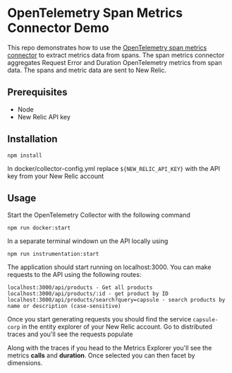 # OpenTelemetry Span Metrics Connector Demo

This repo demonstrates how to use the [OpenTelemetry span metrics connector](https://github.com/open-telemetry/opentelemetry-collector-contrib/blob/main/connector/spanmetricsconnector/README.md) to extract metrics data from spans. The span metrics connector aggregates Request Error and Duration OpenTelemetry metrics from span data. The spans and metric data are sent to New Relic.

## Prerequisites
* Node
* New Relic API key 

## Installation

```npm install ```

In docker/collector-config.yml replace `${NEW_RELIC_API_KEY}` with the API key from your New Relic account

## Usage

Start the OpenTelemetry Collector with the following command
```
npm run docker:start
```

In a separate terminal windown un the API locally using
```
npm run instrumentation:start
```

The application should start running on localhost:3000. You can make requests to the API using the following routes:
```
localhost:3000/api/products - Get all products
localhost:3000/api/products/:id - get product by ID
localhost:3000/api/products/search?query=capsule - search products by name or description (case-sensitive)
```

Once you start generating requests you should find the service `capsule-corp` in the entity explorer of your New Relic account. Go to distributed traces and you'll see the requests populate

Along with the traces if you head to the Metrics Explorer you'll see the metrics **calls** and **duration**. Once selected you can then facet by dimensions. 

